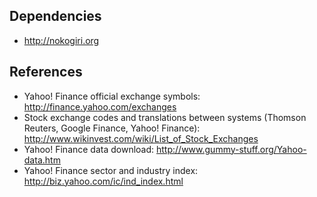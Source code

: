 Dependencies
---

 * http://nokogiri.org

References
---

 * Yahoo! Finance official exchange symbols: http://finance.yahoo.com/exchanges
 * Stock exchange codes and translations between systems (Thomson Reuters, Google Finance, Yahoo! Finance): http://www.wikinvest.com/wiki/List_of_Stock_Exchanges
 * Yahoo! Finance data download: http://www.gummy-stuff.org/Yahoo-data.htm
 * Yahoo! Finance sector and industry index: http://biz.yahoo.com/ic/ind_index.html